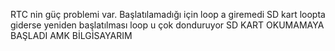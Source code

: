 RTC nin güç problemi var. Başlatılamadığı için loop a giremedi
SD kart loopta giderse yeniden başlatılması loop u çok donduruyor
SD KART OKUMAMAYA BAŞLADI AMK BİLGİSAYARIM